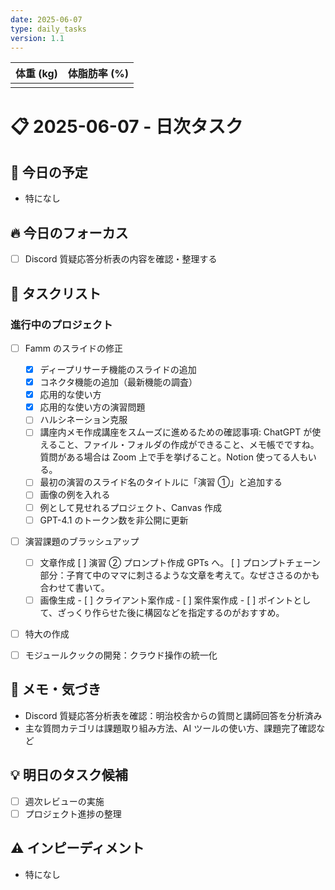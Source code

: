 ```yaml
---
date: 2025-06-07
type: daily_tasks
version: 1.1
---
```


| 体重 (kg) | 体脂肪率 (%) |
| :-------: | :----------: |
|           |              |

# 📋 2025-06-07 - 日次タスク

## 📅 今日の予定

-   特になし

## 🔥 今日のフォーカス

-   [ ] Discord 質疑応答分析表の内容を確認・整理する

## 📝 タスクリスト

### 進行中のプロジェクト

-   [ ] Famm のスライドの修正
    -   [x] ディープリサーチ機能のスライドの追加
    -   [x] コネクタ機能の追加（最新機能の調査）
    -   [x] 応用的な使い方
    -   [x] 応用的な使い方の演習問題
    -   [ ] ハルシネーション克服
    -   [ ] 講座内メモ作成講座をスムーズに進めるための確認事項: ChatGPT が使えること、ファイル・フォルダの作成ができること、メモ帳でですね。質問がある場合は Zoom 上で手を挙げること。Notion 使ってる人もいる。
    -   [ ] 最初の演習のスライド名のタイトルに「演習 ①」と追加する
    -   [ ] 画像の例を入れる
    -   [ ] 例として見せれるプロジェクト、Canvas 作成
    -   [ ] GPT-4.1 のトークン数を非公開に更新
-   [ ] 演習課題のブラッシュアップ

    -   [ ] 文章作成
            [ ] 演習 ② プロンプト作成 GPTs へ。
            [ ] プロンプトチェーン部分：子育て中のママに刺さるような文章を考えて。なぜささるのかも合わせて書いて。
    -   [ ] 画像生成
            - [ ] クライアント案作成
            - [ ] 案件案作成
            - [ ] ポイントとして、ざっくり作らせた後に構図などを指定するのがおすすめ。

-   [ ] 特大の作成
-   [ ] モジュールクックの開発：クラウド操作の統一化

## 📓 メモ・気づき

-   Discord 質疑応答分析表を確認：明治校舎からの質問と講師回答を分析済み
-   主な質問カテゴリは課題取り組み方法、AI ツールの使い方、課題完了確認など

## 💡 明日のタスク候補

-   [ ] 週次レビューの実施
-   [ ] プロジェクト進捗の整理

## ⚠️ インピーディメント

-   特になし
